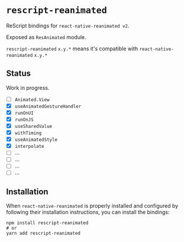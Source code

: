 # `rescript-reanimated`

ReScript bindings for `react-native-reanimated v2`.

Exposed as `ResAnimated` module.

`rescript-reanimated` `x.y.*` means it's compatible with `react-native-reanimated` `x.y.*`

## Status

Work in progress.

- [ ] `Animated.View`
- [x] `useAnimatedGestureHandler`
- [x] `runOnUI`
- [x] `runOnJS`
- [x] `useSharedValue`
- [x] `withTiming`
- [x] `useAnimatedStyle`
- [x] `interpolate`
- [ ] ...
- [ ] ...
- [ ] ...
- [ ] ...

## Installation

When `react-native-reanimated` is properly installed and configured by following their installation instructions, you can install the bindings:

```
npm install rescript-reanimated
# or
yarn add rescript-reanimated
```